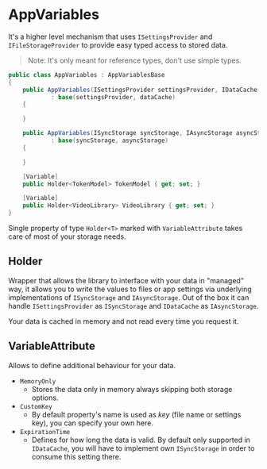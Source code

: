 # AppVariables

It's a higher level mechanism that uses `ISettingsProvider` and `IFileStorageProvider` to provide easy typed access to stored data.

> Note: It's only meant for reference types, don't use simple types.

```cs
public class AppVariables : AppVariablesBase
{
    public AppVariables(ISettingsProvider settingsProvider, IDataCache dataCache = null) 
    		: base(settingsProvider, dataCache)
    {

    }

    public AppVariables(ISyncStorage syncStorage, IAsyncStorage asyncStorage = null) 
    		: base(syncStorage, asyncStorage)
    {

    }

    [Variable]
    public Holder<TokenModel> TokenModel { get; set; }

    [Variable]
    public Holder<VideoLibrary> VideoLibrary { get; set; }
}
```

Single property of type `Holder<T>` marked with `VariableAttribute` takes care of most of your storage needs.

## Holder

Wrapper that allows the library to interface with your data in "managed" way, it allows you to write the values to files or app settings via underlying implementations of `ISyncStorage` and `IAsyncStorage`. Out of the box it can handle `ISettingsProvider` as `ISyncStorage` and `IDataCache` as `IAsyncStorage`.

Your data is cached in memory and not read every time you request it.

## VariableAttribute

Allows to define additional behaviour for your data.

* `MemoryOnly`
	* Stores the data only in memory always skipping both storage options.
* `CustomKey`
	* By default property's name is used as *key* (file name or settings key), you can specify your own here.
* `ExpirationTime`
	* Defines for how long the data is valid. By default only supported in `IDataCache`, you will have to implement own `ISyncStorage` in order to consume this setting there.